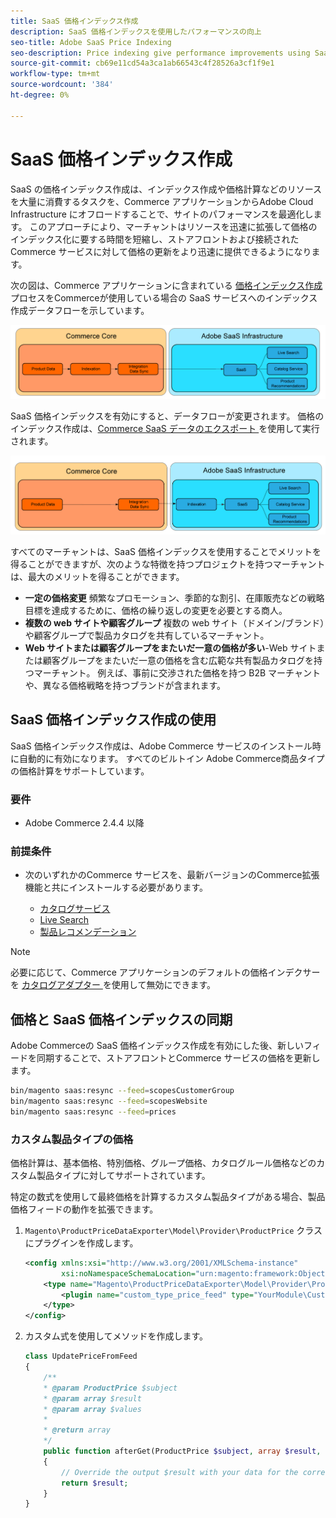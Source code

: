 ```yaml
---
title: SaaS 価格インデックス作成
description: SaaS 価格インデックスを使用したパフォーマンスの向上
seo-title: Adobe SaaS Price Indexing
seo-description: Price indexing give performance improvements using SaaS infrastructure
source-git-commit: cb69e11cd54a3ca1ab66543c4f28526a3cf1f9e1
workflow-type: tm+mt
source-wordcount: '384'
ht-degree: 0%

---
```


# SaaS 価格インデックス作成

SaaS の価格インデックス作成は、インデックス作成や価格計算などのリソースを大量に消費するタスクを、Commerce アプリケーションからAdobe Cloud Infrastructure にオフロードすることで、サイトのパフォーマンスを最適化します。 このアプローチにより、マーチャントはリソースを迅速に拡張して価格のインデックス化に要する時間を短縮し、ストアフロントおよび接続されたCommerce サービスに対して価格の更新をより迅速に提供できるようになります。

次の図は、Commerce アプリケーションに含まれている [ 価格インデックス作成 ](https://experienceleague.adobe.com/en/docs/commerce-operations/configuration-guide/cli/manage-indexers) プロセスをCommerceが使用している場合の SaaS サービスへのインデックス作成データフローを示しています。

![ デフォルトのデータフロー ](assets/old_way.png)

SaaS 価格インデックスを有効にすると、データフローが変更されます。 価格のインデックス作成は、[Commerce SaaS データのエクスポート ](../data-export/data-synchronization.md) を使用して実行されます。

![SaaS 価格インデックス作成のデータフロー ](assets/new_way.png)

すべてのマーチャントは、SaaS 価格インデックスを使用することでメリットを得ることができますが、次のような特徴を持つプロジェクトを持つマーチャントは、最大のメリットを得ることができます。

* **一定の価格変更** 頻繁なプロモーション、季節的な割引、在庫販売などの戦略目標を達成するために、価格の繰り返しの変更を必要とする商人。
* **複数の web サイトや顧客グループ** 複数の web サイト（ドメイン/ブランド）や顧客グループで製品カタログを共有しているマーチャント。
* **Web サイトまたは顧客グループをまたいだ一意の価格が多い**-Web サイトまたは顧客グループをまたいだ一意の価格を含む広範な共有製品カタログを持つマーチャント。 例えば、事前に交渉された価格を持つ B2B マーチャントや、異なる価格戦略を持つブランドが含まれます。

## SaaS 価格インデックス作成の使用

SaaS 価格インデックス作成は、Adobe Commerce サービスのインストール時に自動的に有効になります。 すべてのビルトイン Adobe Commerce商品タイプの価格計算をサポートしています。

### 要件

* Adobe Commerce 2.4.4 以降

### 前提条件

* 次のいずれかのCommerce サービスを、最新バージョンのCommerce拡張機能と共にインストールする必要があります。

   * [カタログサービス](../catalog-service/overview.md)
   * [Live Search](../live-search/overview.md)
   * [製品レコメンデーション](../product-recommendations/guide-overview.md)


>[!NOTE]
>
>必要に応じて、Commerce アプリケーションのデフォルトの価格インデクサーを [ カタログアダプター ](catalog-adapter.md) を使用して無効にできます。

## 価格と SaaS 価格インデックスの同期

Adobe Commerceの SaaS 価格インデックス作成を有効にした後、新しいフィードを同期することで、ストアフロントとCommerce サービスの価格を更新します。

```bash
bin/magento saas:resync --feed=scopesCustomerGroup
bin/magento saas:resync --feed=scopesWebsite
bin/magento saas:resync --feed=prices
```

### カスタム製品タイプの価格

価格計算は、基本価格、特別価格、グループ価格、カタログルール価格などのカスタム製品タイプに対してサポートされています。

特定の数式を使用して最終価格を計算するカスタム製品タイプがある場合、製品価格フィードの動作を拡張できます。

1. `Magento\ProductPriceDataExporter\Model\Provider\ProductPrice` クラスにプラグインを作成します。

   ```xml
   <config xmlns:xsi="http://www.w3.org/2001/XMLSchema-instance"
           xsi:noNamespaceSchemaLocation="urn:magento:framework:ObjectManager/etc/config.xsd">
       <type name="Magento\ProductPriceDataExporter\Model\Provider\ProductPrice">
           <plugin name="custom_type_price_feed" type="YourModule\CustomProductType\Plugin\UpdatePriceFromFeed" />
       </type>
   </config>
   ```

1. カスタム式を使用してメソッドを作成します。

   ```php
   class UpdatePriceFromFeed
   {
       /**
       * @param ProductPrice $subject
       * @param array $result
       * @param array $values
       *
       * @return array
       */
       public function afterGet(ProductPrice $subject, array $result, array $values) : array
       {
           // Override the output $result with your data for the corresponding products (see original method for details) 
           return $result;
       }
   }
   ```

